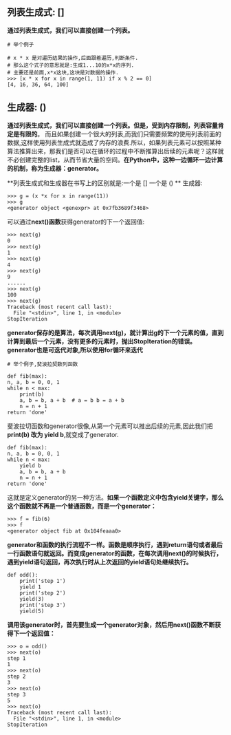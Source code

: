 列表生成式: []
--
**通过列表生成式，我们可以直接创建一个列表。**
	
	# 举个例子
	
	# x * x 是对遍历结果的操作,后面跟着遍历,判断条件.
	# 那么这个式子的意思就是:生成1...10的x*x的序列.
	# 主要还是前面,x*x这块,这块是对数据的操作.
	>>> [x * x for x in range(1, 11) if x % 2 == 0]
	[4, 16, 36, 64, 100]

生成器: ()
--
**通过列表生成式，我们可以直接创建一个列表。但是，受到内存限制，列表容量肯定是有限的**。
而且如果创建一个很大的列表,而我们只需要频繁的使用列表前面的数据,这样使用列表生成式就造成了内存的浪费.所以，如果列表元素可以按照某种算法推算出来，那我们是否可以在循环的过程中不断推算出后续的元素呢？这样就不必创建完整的list，从而节省大量的空间。**在Python中，这种一边循环一边计算的机制，称为生成器：generator。**

**列表生成式和生成器在书写上的区别就是:一个是 []  一个是 () **
生成器:
	
	>>> g = (x *x for x in range(11))
	>>> g
	<generator object <genexpr> at 0x7fb3689f3468>
可以通过**next()函数**获得generator的下一个返回值:
			
	>>> next(g)
	0
	>>> next(g)
	1
	>>> next(g)
	4
	>>> next(g)
	9
	......
	>>> next(g)
	100
	>>> next(g)
	Traceback (most recent call last):
	  File "<stdin>", line 1, in <module>
	StopIteration

**generator保存的是算法，每次调用next(g)，就计算出g的下一个元素的值，直到计算到最后一个元素，没有更多的元素时，抛出StopIteration的错误。**
**generator也是可迭代对象,所以使用for循环来迭代**

	# 举个例子,斐波拉契数列函数
	
	def fib(max):
    n, a, b = 0, 0, 1
    while n < max:
        print(b)
        a, b = b, a + b  # a = b b = a + b
        n = n + 1
    return 'done'
斐波拉切函数和generator很像,从第一个元素可以推出后续的元素,因此我们把 **print(b) 改为 yield b**,就变成了generator.
	
	def fib(max):
    n, a, b = 0, 0, 1
    while n < max:
        yield b
        a, b = b, a + b
        n = n + 1
    return 'done'
    
这就是定义generator的另一种方法。**如果一个函数定义中包含yield关键字，那么这个函数就不再是一个普通函数，而是一个generator：**

	>>> f = fib(6)
	>>> f
	<generator object fib at 0x104feaaa0>

**generator和函数的执行流程不一样。函数是顺序执行，遇到return语句或者最后一行函数语句就返回。而变成generator的函数，在每次调用next()的时候执行，遇到yield语句返回，再次执行时从上次返回的yield语句处继续执行。**

	def odd():
	    print('step 1')
	    yield 1
	    print('step 2')
	    yield(3)
	    print('step 3')
	    yield(5)

**调用该generator时，首先要生成一个generator对象，然后用next()函数不断获得下一个返回值：**
	
	>>> o = odd()
	>>> next(o)
	step 1
	1
	>>> next(o)
	step 2
	3
	>>> next(o)
	step 3
	5
	>>> next(o)
	Traceback (most recent call last):
	  File "<stdin>", line 1, in <module>
	StopIteration



